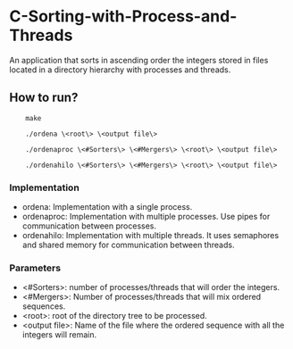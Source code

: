 # C-Sorting-with-Process-and-Threads
An application that sorts in ascending order the integers stored in files located in a directory hierarchy with processes and threads.

## How to run?
```
    make

    ./ordena \<root\> \<output file\>

    ./ordenaproc \<#Sorters\> \<#Mergers\> \<root\> \<output file\>
    
    ./ordenahilo \<#Sorters\> \<#Mergers\> \<root\> \<output file\>
```

### Implementation
- ordena: Implementation with a single process.
- ordenaproc: Implementation with multiple processes. Use pipes for communication between processes.
- ordenahilo: Implementation with multiple threads. It uses semaphores and shared memory for communication between threads.

### Parameters
- \<#Sorters\>: number of processes/threads that will order the integers.
- \<#Mergers\>: Number of processes/threads that will mix ordered sequences.
- \<root\>: root of the directory tree to be processed.
- \<output file\>: Name of the file where the ordered sequence with all the integers will remain.
